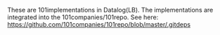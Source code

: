 These are 101implementations in Datalog(LB).
The implementations are integrated into the 101companies/101repo.
See here:
https://github.com/101companies/101repo/blob/master/.gitdeps

